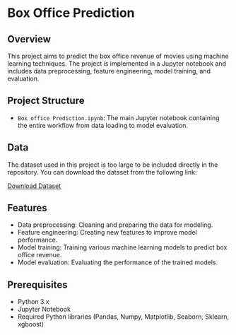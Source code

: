 # Box Office Prediction

## Overview

This project aims to predict the box office revenue of movies using machine learning techniques. The project is implemented in a Jupyter notebook and includes data preprocessing, feature engineering, model training, and evaluation.

## Project Structure

- `Box office Prediction.ipynb`: The main Jupyter notebook containing the entire workflow from data loading to model evaluation.

## Data

The dataset used in this project is too large to be included directly in the repository. You can download the dataset from the following link:

[Download Dataset](https://drive.google.com/file/d/1rQkrteTuXGTWLjxzRz9K9HOKUNGUEWaD/view?usp=sharing)

## Features

- Data preprocessing: Cleaning and preparing the data for modeling.
- Feature engineering: Creating new features to improve model performance.
- Model training: Training various machine learning models to predict box office revenue.
- Model evaluation: Evaluating the performance of the trained models.

## Prerequisites

- Python 3.x
- Jupyter Notebook
- Required Python libraries (Pandas, Numpy, Matplotlib, Seaborn, Sklearn, xgboost)

